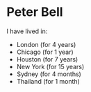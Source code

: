 # Peter Bell
I have lived in:
* London (for 4 years)
* Chicago (for 1 year)
* Houston (for 7 years)
* New York (for 15 years)
* Sydney (for 4 months)
* Thailand (for 1 month)
